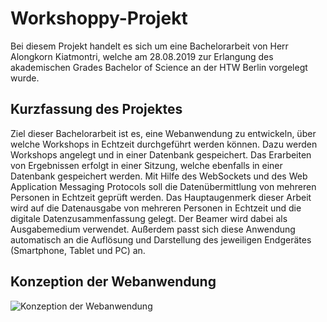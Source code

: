 # Workshoppy-Projekt
Bei diesem Projekt handelt es sich um eine Bachelorarbeit von Herr Alongkorn Kiatmontri, welche am 28.08.2019 zur Erlangung des akademischen Grades Bachelor of Science an der HTW Berlin vorgelegt wurde.

## Kurzfassung des Projektes
Ziel dieser Bachelorarbeit ist es, eine Webanwendung zu entwickeln, über welche Workshops in Echtzeit durchgeführt werden können. Dazu werden Workshops angelegt und in einer Datenbank gespeichert. Das Erarbeiten von Ergebnissen erfolgt in einer Sitzung, welche ebenfalls in einer Datenbank gespeichert werden. Mit Hilfe des WebSockets und des Web Application Messaging Protocols soll die Datenübermittlung von mehreren Personen in Echtzeit geprüft werden. Das Hauptaugenmerk dieser Arbeit wird auf die Datenausgabe von mehreren Personen in Echtzeit und die digitale Datenzusammenfassung gelegt. Der Beamer wird dabei als Ausgabemedium verwendet. Außerdem passt sich diese Anwendung automatisch an die Auflösung und Darstellung des jeweiligen Endgerätes (Smartphone, Tablet und PC) an. 

## Konzeption der Webanwendung
![Konzeption der Webanwendung](/Users/alongkornkiatmontri/Pictures/Anforderung_neu.png)
